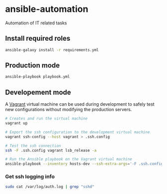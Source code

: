 # ansible-automation
Automation of IT related tasks

## Install required roles

```sh
ansible-galaxy install -r requirements.yml
```

## Production mode

```sh
ansible-playbook playbook.yml
```

## Developement mode

A [Vagrant](https://vagrantup.com) virtual machine can be used during development to safely test new configurations without modifying the production servers.

```sh
# Creates and run the virtual machine
vagrant up

# Export the ssh configuration to the development virtual machine
vagrant ssh-config --host vagrant > .ssh.config

# Test the ssh connection
ssh -F .ssh.config vagrant lsb_release -a

# Run the Ansible playbook on the Vagrant virtual machine
ansible-playbook --inventory hosts-dev --ssh-extra-args='-F .ssh.config' playbook.yml
```

### Get ssh logging info

```sh
sudo cat /var/log/auth.log | grep "sshd"
```
